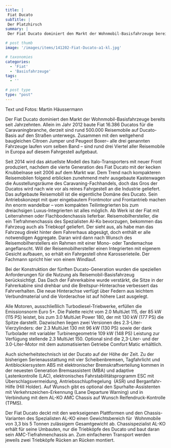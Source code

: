 ```yaml
---
title: |
 Fiat Ducato
subTitle: |
 Der Platzhirsch
summary: |
 Der Fiat Ducato dominiert den Markt der Wohnmobil-Basisfahrzeuge bereits seit Jahrzehnten. Allein im Jahr 2012 baute Fiat 16.386 Ducatos für die Caravaningbranche, derzeit sind rund 500.000 Reisemobile auf Ducato-Basis auf den Straßen unterwegs.

# post thumb
image: '/images/items/141202-Fiat-Ducato-a1-kl.jpg'

# taxonomies
categories: 
  - 'Fiat'
  - 'Basisfahrzeuge'
tags:
  - ''

# post type
type: "post"
---
```


  
Text und Fotos: Martin Häussermann  

Der Fiat Ducato dominiert den Markt der Wohnmobil-Basisfahrzeuge bereits seit Jahrzehnten. Allein im Jahr 2012 baute Fiat 16.386 Ducatos für die Caravaningbranche, derzeit sind rund 500.000 Reisemobile auf Ducato-Basis auf den Straßen unterwegs. Zusammen mit den weitgehend baugleichen Citroen Jumper und Peugeot Boxer– alle drei genannten Fahrzeuge laufen vom selben Band – sind rund drei Viertel aller Reisemobile in Europa auf diesem Fahrgestell aufgebaut.  

Seit 2014 wird das aktuellste Modell des Italo-Transporters mit neuer Front produziert, nachdem die vierte Generation des Fiat Ducato mit der kecken Knubbelnase seit 2006 auf dem Markt war. Dem Trend nach kompakteren Reisemobilen folgend erblicken zunehmend mehr ausgebaute Kastenwagen die Ausstellungsräume des Caravaning-Fachhandels, doch das Gros der Ducatos wird nach wie vor als reines Fahrgestell an die Industrie geliefert. Das aufgebaute Reisemobill ist die eigentliche Domäne des Ducato. Sein Antriebskonzept mit quer eingebautem Frontmotor und Frontantrieb machen ihn enorm wandelbar – vom kompakten Teilintegrierten bis zum dreiachsigen Luxus-Integrierten ist alles möglich. Ab Werk ist der Fiat mit Leiterrahmen oder Flachbodenchassis lieferbar. Reisemobilhersteller, die ein Tiefrahmenchassis des Spezialisten Al-Ko bevorzugen, bekommen das Fahrzeug auch als Triebkopf geliefert. Der sieht aus, als habe man das Fahrzeug direkt hinter dem Fahrerhaus abgesägt, doch enthält er alle notwendigen Aggregate. Daran wird dann nach Wunsch des Reisemobilherstellers ein Rahmen mit einer Mono- oder Tandemachse angeflanscht. Will der Reisemobilhersteller einen Integrierten mit eigenem Gesicht aufbauen, so erhält ein Fahrgestell ohne Karosserieteile. Der Fachmann spricht hier von einem Windlauf.  

Bei der Konstruktion der fünften Ducato-Generation wurden die speziellen Anforderungen für die Nutzung als Reisemobil-Basisfahrzeug berücksichtigt. Das Dach der Fahrerkabine wurde verstärkt, die Sitze in der Fahrerkabine sind drehbar und die Breitspur-Hinterachse verbessert das Fahrverhalten. Die neue Hinterachse verfügt über Federn aus leichtem Verbundmaterial und die Vorderachse ist auf höhere Last ausgelegt.  

Alle Motoren, ausschließlich Turbodiesel-Triebwerke, erfüllen die Emissionsnorm Euro 5+. Die Palette reicht vom 2.0 MultiJet 115, der 85 kW (115 PS) leistet, bis zum 3.0 MultiJet Power 180, der mit 130 kW (177 PS) die Spitze darstellt. Dazwischen liegen zwei Versionen des 2.3-Liter-Vierzylinders: der 2.3 MultiJet 130 mit 96 kW (130 PS) sowie der dank Turbolader mit variabler Turbinengeometrie 109 kW (148 PS) Leistung zur Verfügung stellende 2.3 MultiJet 150. Optional sind die 2,3-Liter- und der 3.0-Liter-Motor mit dem automatisierten Getriebe Comfort Matic erhältlich.  

Auch sicherheitstechnisch ist der Ducato auf der Höhe der Zeit. Zu der bisherigen Serienausstattung mit vier Scheibenbremsen, Tagfahrlicht und Antiblockiersystem ABS mit elektronischer Bremskraftverteilung kommen in der neuesten Generation Bremsassistent (MBA) und adaptive Lastenkontrolle (LAC), elektronisches Fahrstabilitätsprogramm ESC mit Überschlagsvermeidung, Antriebsschlupfregelung  (ASR) und Berganfahr-Hilfe (Hill Holder). Auf Wunsch gibt es optional den Spurhalte-Assistenten mit Verkehrszeichen-Erkennung (Lane Departure Warning) und in Verbindung mit dem AL-KO AMC Chassis auf Wunsch Reifendruck-Kontrolle (TPMS).   

Der Fiat Ducato deckt mit den werkseigenen Plattformen und den Chassis-Varianten des Spezialisten AL-KO einen Gewichtsbereich für  Wohnmobile von 3,3 bis 5 Tonnen zulässigem Gesamtgewicht ab. Chassispezialist AL-KO erhält für seine Umbauten, nur die Triebköpfe des Ducato und baut daran sein AMC-Tiefrahmenchassis an. Zum einfacheren Transport werden jeweils zwei Triebköpfe Rücken an Rücken montiert.  